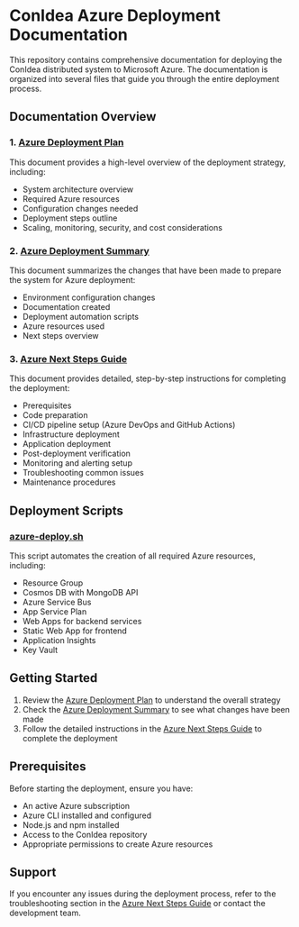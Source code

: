 # ConIdea Azure Deployment Documentation

This repository contains comprehensive documentation for deploying the ConIdea distributed system to Microsoft Azure. The documentation is organized into several files that guide you through the entire deployment process.

## Documentation Overview

### 1. [Azure Deployment Plan](azure-deployment-plan.md)

This document provides a high-level overview of the deployment strategy, including:

- System architecture overview
- Required Azure resources
- Configuration changes needed
- Deployment steps outline
- Scaling, monitoring, security, and cost considerations

### 2. [Azure Deployment Summary](azure-deployment-summary.md)

This document summarizes the changes that have been made to prepare the system for Azure deployment:

- Environment configuration changes
- Documentation created
- Deployment automation scripts
- Azure resources used
- Next steps overview

### 3. [Azure Next Steps Guide](azure-next-steps-guide.md)

This document provides detailed, step-by-step instructions for completing the deployment:

- Prerequisites
- Code preparation
- CI/CD pipeline setup (Azure DevOps and GitHub Actions)
- Infrastructure deployment
- Application deployment
- Post-deployment verification
- Monitoring and alerting setup
- Troubleshooting common issues
- Maintenance procedures

## Deployment Scripts

### [azure-deploy.sh](azure-deploy.sh)

This script automates the creation of all required Azure resources, including:

- Resource Group
- Cosmos DB with MongoDB API
- Azure Service Bus
- App Service Plan
- Web Apps for backend services
- Static Web App for frontend
- Application Insights
- Key Vault

## Getting Started

1. Review the [Azure Deployment Plan](azure-deployment-plan.md) to understand the overall strategy
2. Check the [Azure Deployment Summary](azure-deployment-summary.md) to see what changes have been made
3. Follow the detailed instructions in the [Azure Next Steps Guide](azure-next-steps-guide.md) to complete the deployment

## Prerequisites

Before starting the deployment, ensure you have:

- An active Azure subscription
- Azure CLI installed and configured
- Node.js and npm installed
- Access to the ConIdea repository
- Appropriate permissions to create Azure resources

## Support

If you encounter any issues during the deployment process, refer to the troubleshooting section in the [Azure Next Steps Guide](azure-next-steps-guide.md) or contact the development team.
